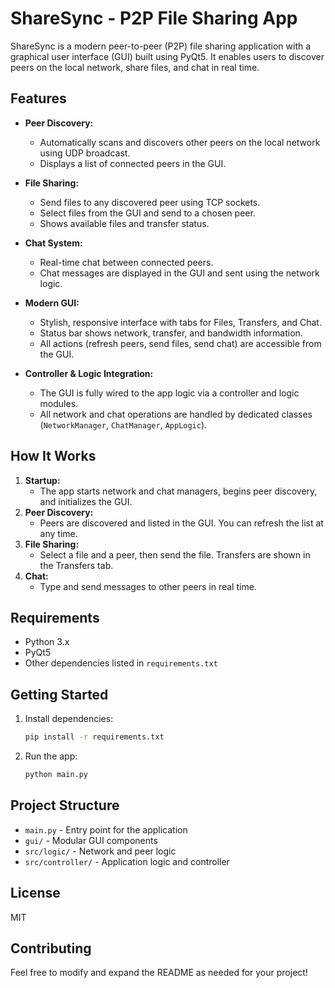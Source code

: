 # ShareSync - P2P File Sharing App

ShareSync is a modern peer-to-peer (P2P) file sharing application with a
graphical user interface (GUI) built using PyQt5. It enables users to discover
peers on the local network, share files, and chat in real time.

## Features

- **Peer Discovery:**
  - Automatically scans and discovers other peers on the local network using UDP
    broadcast.
  - Displays a list of connected peers in the GUI.

- **File Sharing:**
  - Send files to any discovered peer using TCP sockets.
  - Select files from the GUI and send to a chosen peer.
  - Shows available files and transfer status.

- **Chat System:**
  - Real-time chat between connected peers.
  - Chat messages are displayed in the GUI and sent using the network logic.

- **Modern GUI:**
  - Stylish, responsive interface with tabs for Files, Transfers, and Chat.
  - Status bar shows network, transfer, and bandwidth information.
  - All actions (refresh peers, send files, send chat) are accessible from the
    GUI.

- **Controller & Logic Integration:**
  - The GUI is fully wired to the app logic via a controller and logic modules.
  - All network and chat operations are handled by dedicated classes
    (`NetworkManager`, `ChatManager`, `AppLogic`).

## How It Works

1. **Startup:**
   - The app starts network and chat managers, begins peer discovery, and
     initializes the GUI.
2. **Peer Discovery:**
   - Peers are discovered and listed in the GUI. You can refresh the list at any
     time.
3. **File Sharing:**
   - Select a file and a peer, then send the file. Transfers are shown in the
     Transfers tab.
4. **Chat:**
   - Type and send messages to other peers in real time.

## Requirements

- Python 3.x
- PyQt5
- Other dependencies listed in `requirements.txt`

## Getting Started

1. Install dependencies:
   ```bash
   pip install -r requirements.txt
   ```
2. Run the app:
   ```bash
   python main.py
   ```

## Project Structure

- `main.py` - Entry point for the application
- `gui/` - Modular GUI components
- `src/logic/` - Network and peer logic
- `src/controller/` - Application logic and controller

## License

MIT

## Contributing

Feel free to modify and expand the README as needed for your project!
